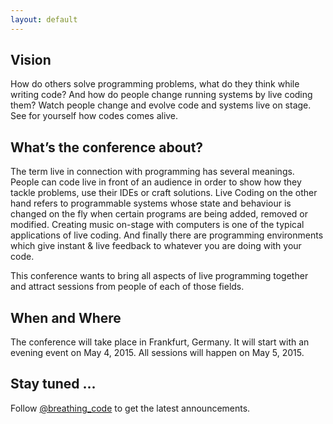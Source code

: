 ```yaml
---
layout: default
---
```


## Vision

How do others solve programming problems, what do they think while writing code?
And how do people change running systems by live coding them?
Watch people change and evolve code and systems <span class="live-stress">live</span> on stage. See for yourself
how codes comes alive.

## What’s the conference about?

The term <span class="live-stress">live</span> in connection with <span class="live-stress">programming</span> has several meanings. People can <span class="live-stress">code live</span> in front of an audience in order to show how they tackle problems, use their IDEs or craft solutions.
<span class="live-stress">Live Coding</span> on the other hand refers to
programmable systems whose state and behaviour is changed on the fly when certain programs are being added, removed or modified. Creating music on-stage with
computers is one of the typical applications of <span class="live-stress">live</span> coding.
And finally there are programming environments which give <span class="live-stress">instant &amp; live</span> feedback to whatever you are doing with your code.

This conference wants to bring all aspects of <span class="live-stress">live programming</span> together and attract sessions from people of each of those fields.

## When and Where

The conference will take place in <span class="live-stress">Frankfurt, Germany</span>.
It will start with an evening event on <span class="live-stress">May 4, 2015</span>.
All sessions will happen on <span class="live-stress">May 5, 2015</span>.

## Stay tuned ...

Follow [@breathing_code](https://twitter.com/breathing_code) to get the latest announcements.

